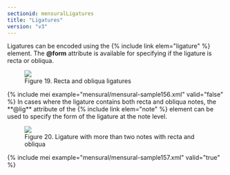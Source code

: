 ```yaml
---
sectionid: mensuralLigatures
title: "Ligatures"
version: "v3"
---
```


Ligatures can be encoded using the {% include link elem="ligature" %} element. The
**@form** attribute is available for specifying if the ligature is recta or
obliqua.

<figure class="figure"><img src="{{ site.baseurl }}/Images/modules/mensural/ex_ligatures01.png" class="img-responsive"><figcaption class="figure-caption">Figure 19. Recta and obliqua ligatures</figcaption>
</figure>{% include mei example="mensural/mensural-sample156.xml" valid="false" %}
In cases where the ligature contains both recta and obliqua notes, the **@lig**
attribute of the {% include link elem="note" %} element can be used to specify the form of the
ligature at the note level.


<figure class="figure"><img src="{{ site.baseurl }}/Images/modules/mensural/ex_ligatures02.png" class="img-responsive"><figcaption class="figure-caption">Figure 20. Ligature with more than two notes with recta and obliqua</figcaption>
</figure>{% include mei example="mensural/mensural-sample157.xml" valid="true" %}


